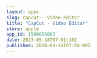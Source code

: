 ```yaml
---
layout: apps
slug: capcut---video-editor
title: "CapCut - Video Editor"
store: apple
app_id: 1500855883
date: 2023-05-18T07:01:10Z
published: 2020-04-14T07:00:00Z
---
```

